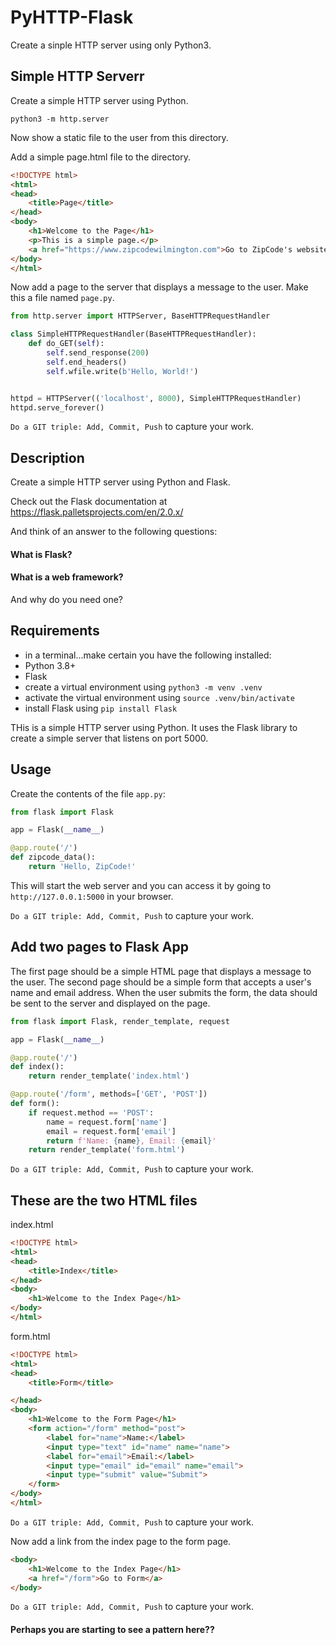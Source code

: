 # PyHTTP-Flask

Create a sinple HTTP server using only Python3.

## Simple HTTP Serverr

Create a simple HTTP server using Python.

```
python3 -m http.server
```
Now show a static file to the user from this directory.

Add a simple page.html file to the directory.

```html
<!DOCTYPE html>
<html>
<head>
    <title>Page</title>
</head>
<body>
    <h1>Welcome to the Page</h1>
    <p>This is a simple page.</p>
    <a href="https://www.zipcodewilmington.com">Go to ZipCode's website</a>
</body>
</html>
```

Now add a page to the server that displays a message to the user. Make this a file named `page.py`.

```python
from http.server import HTTPServer, BaseHTTPRequestHandler

class SimpleHTTPRequestHandler(BaseHTTPRequestHandler):
    def do_GET(self):
        self.send_response(200)
        self.end_headers()
        self.wfile.write(b'Hello, World!')


httpd = HTTPServer(('localhost', 8000), SimpleHTTPRequestHandler)
httpd.serve_forever()
```

`Do a GIT triple: Add, Commit, Push` to capture your work.

## Description
Create a simple HTTP server using Python and Flask.

Check out the Flask documentation at https://flask.palletsprojects.com/en/2.0.x/

And think of an answer to the following questions:

#### What is Flask?
#### What is a web framework?

And why do you need one?

## Requirements

- in a terminal...make certain you have the following installed:
- Python 3.8+
- Flask
- create a virtual environment using `python3 -m venv .venv`
- activate the virtual environment using `source .venv/bin/activate`
- install Flask using `pip install Flask`

THis is a simple HTTP server using Python. It uses the Flask library to create a simple server that listens on port 5000.

## Usage


Create the contents of the file `app.py`:

```python
from flask import Flask

app = Flask(__name__)

@app.route('/')
def zipcode_data():
    return 'Hello, ZipCode!'
```

This will start the web server and you can access it by going to `http://127.0.0.1:5000` in your browser.

`Do a GIT triple: Add, Commit, Push` to capture your work.

## Add two pages to Flask App

The first page should be a simple HTML page that displays a message to the user. The second page should be a simple form that accepts a user's name and email address. When the user submits the form, the data should be sent to the server and displayed on the page.

```python
from flask import Flask, render_template, request

app = Flask(__name__)

@app.route('/')
def index():
    return render_template('index.html')

@app.route('/form', methods=['GET', 'POST'])
def form():
    if request.method == 'POST':
        name = request.form['name']
        email = request.form['email']
        return f'Name: {name}, Email: {email}'
    return render_template('form.html')
```

`Do a GIT triple: Add, Commit, Push` to capture your work.

## These are the two HTML files

index.html
```html
<!DOCTYPE html>
<html>
<head>
    <title>Index</title>
</head>
<body>
    <h1>Welcome to the Index Page</h1>
</body>
</html>
```

form.html
```html
<!DOCTYPE html>
<html>
<head>
    <title>Form</title>

</head>
<body>
    <h1>Welcome to the Form Page</h1>
    <form action="/form" method="post">
        <label for="name">Name:</label>
        <input type="text" id="name" name="name">
        <label for="email">Email:</label>
        <input type="email" id="email" name="email">
        <input type="submit" value="Submit">
    </form>
</body>
</html>
```

`Do a GIT triple: Add, Commit, Push` to capture your work.

Now add a link from the index page to the form page.

```html
<body>
    <h1>Welcome to the Index Page</h1>
    <a href="/form">Go to Form</a>
</body>
```

`Do a GIT triple: Add, Commit, Push` to capture your work.

#### Perhaps you are starting to see a pattern here??
